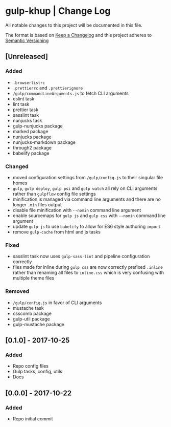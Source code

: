 # gulp-khup | Change Log

All notable changes to this project will be documented in this file.

The format is based on [Keep a Changelog](http://keepachangelog.com/en/1.0.0/)
and this project adheres to
[Semantic Versioning](http://semver.org/spec/v2.0.0.html)

## [Unreleased]

### Added

* `.browserlistrc`
* `.prettierrc` and `.prettierignore`
* `/gulp/commandLineArguments.js` to fetch CLI arguments
* eslint task
* lint task
* prettier task
* sasslint task
* nunjucks task
* gulp-nunjucks package
* marked package
* nunjucks package
* nunjucks-markdown package
* through2 package
* babelify package

### Changed

* moved configuration settings from `/gulp/config.js` to their singular file
  homes
* `gulp`, `gulp deploy`, `gulp psi` and `gulp watch` all rely on CLI arguments
  rather than `gulpflow` config file settings
* minification is managed via command line arguments and there are no longer
  `.min` files output
* disable file minification with `--nomin` command line argument
* enable sourcemaps for `gulp js` and `gulp css` with `--nomin` command line
  argument
* update `gulp js` to use `babelify` to allow for ES6 style authoring `import`
* remove `gulp-cache` from html and js tasks

### Fixed

* sasslint task now uses `gulp-sass-lint` and pipeline configuration correctly
* files made for inline during `gulp css` are now correctly prefixed `.inline`
  rather than renaming all files to `inline.css` which is very confusing with
  multiple theme files

### Removed

* `/gulp/config.js` in favor of CLI arguments
* mustache task
* csscomb package
* gulp-util package
* gulp-mustache package

## [0.1.0] - 2017-10-25

### Added

* Repo config files
* Gulp tasks, config, utils
* Docs

## [0.0.0] - 2017-10-22

### Added

* Repo initial commit
